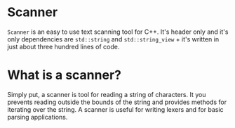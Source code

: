 # Scanner
`Scanner` is an easy to use text scanning tool for C++. It's header only and it's only dependencies are `std::string` and `std::string_view` + it's written in just about three hundred lines of code.

# What is a scanner?
Simply put, a scanner is tool for reading a string of characters. It you prevents reading outside the bounds of the string and provides methods for iterating over the string. A scanner is useful for writing lexers and for basic parsing applications.

